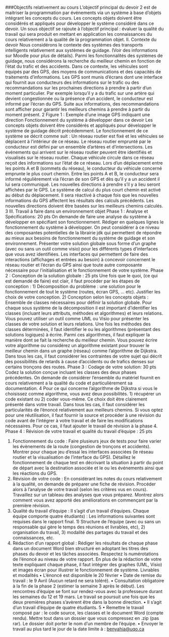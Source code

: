 ###Objectifs relativement au cours
L’objectif principal du devoir 2 est de maitriser la programmation par événements via un
système à base d’objets intégrant les concepts du cours. Les concepts objets doivent être
considérés et appliqués pour développer le système considéré dans ce devoir.
Un sous objectif se rajoute à l’objectif principal : évaluer la qualité du travail qui sera
produit en mettant en application les connaissances du cours relativement a la qualité de
la programmation objet.
II. Contexte du devoir
Nous considérons le contexte des systèmes des transports intelligents relativement aux
systèmes de guidage. (Voir des informations sur Moodle pour plus de détails).
Parmi les fonctionnalités des systèmes de guidage, nous considérons la recherche du
meilleur chemin en fonction de l’état du trafic et des accidents. Dans ce contexte, les
véhicules sont équipés par des GPS, des moyens de communications et des capacités de
traitements d’informations. Les GPS sont munis d’écrans dont une interface qui fournit
aux conducteurs des informations sur le trafic ou des recommandations sur les prochaines
directions à prendre à partir d’un moment particulier. Par exemple lorsqu’il y a du trafic
sur une artère qui devient congestionnée ou la présence d’un accident, le conducteur est
informé par l’écran du GPS. Suite aux informations, des recommandations sont afficher
pour garantir les meilleurs chemins à prendre à partir du moment présent. 
2
Figure 1 : Exemple d’une image GPS indiquant une direction
Fonctionnement du système à développer dans ce devoir
Les concepts objets doivent être considérés et appliqués pour développer le système de
guidage décrit précédemment.
Le fonctionnement de ce système se décrit comme suit : Un réseau routier est fixé et les
véhicules se déplacent à l’intérieur de ce réseau. Le réseau routier emprunté par le
conducteur est défini par un ensemble d’artères et d’intersections. Les événements qui
arrivent sur le réseau routier peuvent être identifiés et visualisés sur le réseau routier.
Chaque véhicule circule dans ce réseau reçoit des informations sur l’état de ce réseau.
Lors d’un déplacement entre les points A et B (sommets du réseau), le conducteur du
véhicule concerné emprunte le plus court chemin. Entre les points A et B, le conducteur
sera informé régulièrement via l’écran de son GPS et dès qu’il y a un accident il lui sera
communiqué. Les nouvelles directions à prendre s’il y a lieu seront affichées par le GPS.
Le système de calcul du plus court chemin est activé au début du déplacement. Il sera
réactivé à chaque fois que les nouvelles informations du GPS affectent les résultats des
calculs précédents. Les nouvelles directions doivent être basées sur les meilleurs chemins
calculés. 
3
III. Travail à faire dans un environnement objet
Phase 1 : Analyse et Spécifications: 20 pts
On demande de faire une analyse du système à développer en spécifiant son fonctionnement.
Rédiger en quelques lignes le fonctionnement du système à développer. On peut
considérer à ce niveau des composantes potentielles de la librairie jdk qui permettent de répondre
au mieux aux besoins de fonctionnement du système de guidage et son environnement. Présenter
votre solution globale sous forme d’un graphe (avec ou sans un outil comme visio) pour les
différents types d’interfaces que vous avez identifiées. Les interfaces qui permettent de faire des
interactions (affichages et entrées au besoin) à concevoir concernent le réseau routier et l’écran du
GPS ainsi que toute autre composante nécessaire pour l’initialisation et le fonctionnement de
votre système.
Phase 2 : Conception de la solution globale : 25 pts
Une fois que le quoi, (ce qui est demandé de faire) est clair, il faut procéder par les étapes
de conception : 1) Décomposition du problème : une solution pour le fonctionnement de
tout le système (routes, écran GPS, … etc). Justifier les choix de votre conception. 2)
Conception selon les concepts objets : Ensemble de classes nécessaires pour définir la
solution globale.
Pour chaque sous système de la décomposition il est important d’identifier les classes
(incluant leurs attributs, méthodes et algorithmes) et leurs relations. Vous pouvez utiliser
un outil comme UML ou Visio pour présenter les classes de votre solution et leurs
relations.
Une fois les méthodes des classes déterminées, il faut identifier le ou les algorithmes
(présentant des solutions logiques) à écrire. Parmi ces algorithmes, il faut expliquer la
manière dont se fait la recherche du meilleur chemin. Vous pouvez écrire votre
algorithme ou considérez un algorithme existant pour trouver le meilleur chemin dans un
graphe (réseau) comme l’algorithme de Dijkstra. Dans tous les cas, il faut considérer les
contraintes de votre sujet qui décrit des possibilités de retards à cause d’accidents ou de
trafics denses sur certains tronçons des routes.
Phase 3 : Codage de votre solution: 30 pts
Codez la solution conçue incluant les classes des deux phases précédentes. On demande
de considérer l’ensemble du matériel fournit en cours relativement a la qualité du code et
particulièrement sa documentation. 
4
Pour ce qui concerne l’algorithme de Dijkstra si vous le choisissez comme algorithme,
vous avez deux possibilités. 1) récupérer un code existant ou 2) coder vous-même. Ce
choix doit être clairement présenté dans votre travail. Dans tous les cas, il faut considérer
les particularités de l’énoncé relativement aux meilleurs chemins. Si vous optez pour
une réutilisation, il faut fournir la source et procéder à une révision du code avant de
l’intégrer à votre travail et de faire les modifications nécessaires. Pour ce cas, il faut
ajouter le travail de révision à la phase 4.
Phase 4 : Révision de votre travail et qualité du travail d’équipe : 25 pts
1) Fonctionnement du code : Faire plusieurs jeux de tests pour faire varier les
évènements de la route (congestion de tronçons et accidents). Montrer pour chaque jeu
d’essai les interfaces associées (le réseau routier et la visualisation de l’interface du GPS).
Détaillez le fonctionnement de chaque test en décrivant la situation à partir du point de
départ avec la destination associée et le ou les événements ainsi que les réactions du GPS.
2) Révision de votre code : En considérant les notes du cours relativement à la qualité, on
demande de préparer une fiche de révision. Procéder alors à l’analyse de votre travail
(selon les critères vus en cours). Travaillez sur un tableau des analyses que vous préparez.
Montrez alors comment vous avez apporté des améliorations en commençant par la
première révision.
3) Qualité du travail d’équipe : Il s’agit d’un travail d’équipes. Chaque équipe comporte
quatre étudiants) : Les informations suivantes sont requises dans le rapport final. 1)
Structure de l’équipe (avec ou sans un responsable qui gère le temps des réunions et
livrables, etc), 2) organisation du travail, 3) modalité des partages du travail et des
connaissances, etc.
4) Rédaction d’un rapport global : Rédiger les résultats de chaque phase dans un
document Word bien structuré en adoptant les titres des phases du devoir et les tâches
associées. Respectez ls numérotations de l’énoncé au niveau de votre rapport. En plus de
la rédaction de votre texte expliquant chaque phase, il faut intégrer des graphes (UML,
Visio) et images écran pour illustrer le fonctionnement de système.
Livrables et modalités
• L’énoncé est disponible le 20 février
• Date de remise du travail : le 9 Avril (Aucun retard ne sera toléré).
• Consultation obligatoire à la fin de la phase 2 (estimer la semaine 3 après le
début). Les rencontres d’équipe se font sur rendez-vous avec la professeure durant
les semaines du 12 et 19 mars. Le travail se poursuit une fois que les deux
premières phases s’avèrent être dans la bonne direction.
• Il s’agit d’un travail d’équipe de quatre étudiants. 
5
• Remettre le travail composé par : le code source, les classes et le document Word
(compte rendu). Mettre tout dans un dossier que vous compressez en .zip (pas
rar). Le dossier doit porter le nom d’un membre de l’équipe.
• Envoyer le travail au plus tard le jour de la date limite à : benyahia@uqo.ca 
